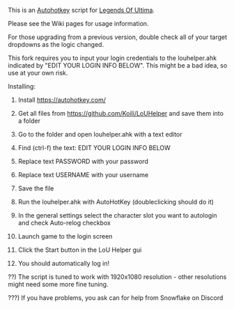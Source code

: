 This is an [Autohotkey](https://autohotkey.com/) script for [Legends Of Ultima](http://legendsofultima.online).

Please see the Wiki pages for usage information.

For those upgrading from a previous version, double check all of your target dropdowns as the logic changed.

This fork requires you to input your login credentials to the louhelper.ahk indicated by "EDIT YOUR LOGIN INFO BELOW". This might be a bad idea, so use at your own risk.

Installing:

1) Install https://autohotkey.com/

2) Get all files from https://github.com/Koili/LoUHelper and save them into a folder

3) Go to the folder and open louhelper.ahk with a text editor

4) Find (ctrl-f) the text: EDIT YOUR LOGIN INFO BELOW

5) Replace text PASSWORD with your password

6) Replace text USERNAME with your username

7) Save the file

8) Run the louhelper.ahk with AutoHotKey (doubleclicking should do it)

9) In the general settings select the character slot you want to autologin and check Auto-relog checkbox

10) Launch game to the login screen

11) Click the Start button in the LoU Helper gui

12) You should automatically log in!

??) The script is tuned to work with 1920x1080 resolution - other resolutions might need some more fine tuning.

???) If you have problems, you ask can for help from Snowflake on Discord
